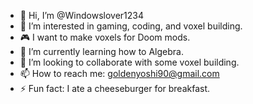 - 👋 Hi, I’m @Windowslover1234
- 👀 I’m interested in gaming, coding, and voxel building.
- 🎮 I want to make voxels for Doom mods.
- 🌱 I’m currently learning how to Algebra.
- 💞️ I’m looking to collaborate with some voxel building.
- 📫 How to reach me: goldenyoshi90@gmail.com
- ⚡ Fun fact: I ate a cheeseburger for breakfast.
<!---
Windowslover1234/Windowslover1234 is a ✨ special ✨ repository because its `README.md` (this file) appears on your GitHub profile.
You can click the Preview link to take a look at your changes.
--->
